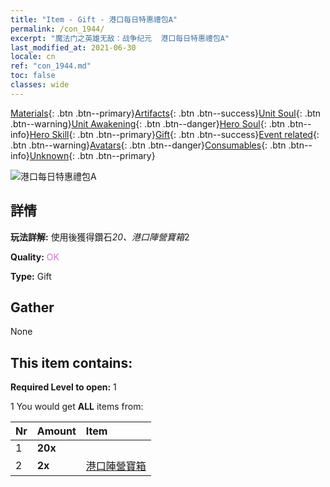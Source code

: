 ```yaml
---
title: "Item - Gift - 港口每日特惠禮包A"
permalink: /con_1944/
excerpt: "魔法门之英雄无敌：战争纪元  港口每日特惠禮包A"
last_modified_at: 2021-06-30
locale: cn
ref: "con_1944.md"
toc: false
classes: wide
---
```

 [Materials](/ItemsCN/){: .btn .btn--primary}[Artifacts](/ItemsCN/Artifacts/){: .btn .btn--success}[Unit Soul](/ItemsCN/UnitSoul/){: .btn .btn--warning}[Unit Awakening](/ItemsCN/UnitAwakening/){: .btn .btn--danger}[Hero Soul](/ItemsCN/HeroSoul/){: .btn .btn--info}[Hero Skill](/ItemsCN/HeroSkill/){: .btn .btn--primary}[Gift](/ItemsCN/Gift/){: .btn .btn--success}[Event related](/ItemsCN/Events/){: .btn .btn--warning}[Avatars](/ItemsCN/Avatars/){: .btn .btn--danger}[Consumables](/ItemsCN/Consumables/){: .btn .btn--info}[Unknown](/ItemsCN/Unknown/){: .btn .btn--primary}

 ![港口每日特惠禮包A](/images/t/i_907219.png)

## 詳情
 **玩法詳解:** 使用後獲得鑽石*20、港口陣營寶箱*2

 **Quality:** <span style="color: #DA70D6">OK</span>

 **Type:** Gift

## Gather

  None

## This item contains:

 **Required Level to open:** 1

 1 You would get **ALL** items  from:

  | Nr | Amount |     Item    |
  |:---|:-------|:------------|
  | 1 |  **20x** | <i class="fas fa-gem"/> |  | 
  | 2 |  **2x** | [港口陣營寶箱](/cn/Items/con_1278/) |  | 

